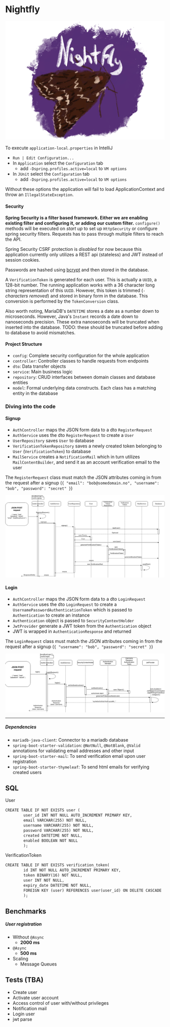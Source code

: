 # Nightfly
![Image by Henrik Lillebjerka](images/logo.png)

To execute `application-local.properties` in IntelliJ
- `Run | Edit Configuration...`
- In  `Application` select the `Configuration` tab 
	- add `-Dspring.profiles.active=local` to `VM options`
- In  `JUnit` select the `Configuration` tab 
	- add `-Dspring.profiles.active=local` to `VM options`

Without these options the application will fail to load ApplicationContext and throw an `IllegalStateException`. 

#### Security
**Spring Security is a filter based framework. Either we are enabling existing filter and configuring it, or adding our custom filter.** `configure()` methods will be executed on *start up* to set up `HttpSecurity` or configure spring security filters. Requests has to pass through multiple filters to reach the API. 

Spring Security CSRF protection is *disabled* for now because this application currently only utilizes a REST api (stateless) and JWT instead of session cookies.

Passwords are hashed using [bcrypt](https://en.wikipedia.org/wiki/Bcrypt) and then stored in the database.

A `VerificationToken` is generated for each user. This is actually a `UUID`, a 128-bit number. The running application works with a 36 character long string representation of this `UUID`. However, this token is trimmed (`-` *characters removed*) and stored in binary form in the database. This conversion is performed by the `TokenConversion` class.

Also worth noting, MariaDB's `DATETIME` stores a date as a number down to microseconds. However, Java's `Instant` records a date down to nanoseconds precision. These extra nanoseconds will be truncated when inserted into the database. TODO: these should be truncated before adding to database to avoid mismatches.

#### Project Structure
- `config`: Complete security configuration for the whole application
- `controller`: Controller classes to handle requests from endpoints
- `dto`: Data transfer objects
- `service`: Main business logic
- `repository`: CRUD interfaces between domain classes and database entities
- `model`: Formal underlying data constructs. Each class has a matching entity in the database


### Diving into the code

#### Signup
- `AuthController` maps the JSON form data to a dto `RegisterRequest`
- `AuthService` uses the dto `RegisterRequest` to create a `User`
- `UserRepository` saves `User` to database
- `VerificationTokenRepository` saves a newly created token belonging to `User` (`VerificationToken`) to database
- `MailService` creates a `NotificationMail` which in turn utilizes `MailContentBuilder`, and send it as an account verification email to the user 


The `RegisterRequest` class must match the JSON attributes coming in from the request after a signup (`{ "email": "bob@somedomain.no", "username": "bob", "password": "secret" }`) 

![](images/signup.png)

#### Login
- `AuthController` maps the JSON form data to a dto `LoginRequest`
- `AuthService` uses the dto `LoginRequest` to create a `UsernamePasswordAuthenticationToken` which is passed to `Authentication` to create an instance
- `Authentication` object is passed to `SecurityContextHolder`
- `JwtProvider` generate a JWT token from the `Authentication` object
- JWT is wrapped in `AuthenticationResponse` and returned


The `LoginRequest` class must match the JSON attributes coming in from the request after a signup (`{ "username": "bob", "password": "secret" }`) 

![](images/loginsequence.png)

---

##### Dependencies
- `mariadb-java-client`: Connector to a mariadb database
- `spring-boot-starter-validation`: `@NotNull`, `@NotBlank`, `@Valid` annotations for validating email addresses and other input
- `spring-boot-starter-mail`: To send verification email upon user registration
- `spring-boot-starter-thymeleaf`: To send html emails for verifying created users


## SQL
User 
```
CREATE TABLE IF NOT EXISTS user (    
        user_id INT NOT NULL AUTO_INCREMENT PRIMARY KEY,    
        email VARCHAR(255) NOT NULL,    
        username VARCHAR(255) NOT NULL,    
        password VARCHAR(255) NOT NULL,    
        created DATETIME NOT NULL,    
        enabled BOOLEAN NOT NULL    
        );  
```


VerificationToken
```
CREATE TABLE IF NOT EXISTS verification_token(    
        id INT NOT NULL AUTO_INCREMENT PRIMARY KEY,    
        token BINARY(16) NOT NULL,    
        user INT NOT NULL,    
        expiry_date DATETIME NOT NULL,    
        FOREIGN KEY (user) REFERENCES user(user_id) ON DELETE CASCADE    
        );   
```

## Benchmarks

##### User registration
* Without `@Async`
	* **2000 ms**
* `@Async` 
	* **500 ms**
* Scaling
	* Message Queues

## Tests (TBA)

* Create user
* Activate user account
* Access control of user with/without privileges
* Notification mail
* Login user
* jwt parse
